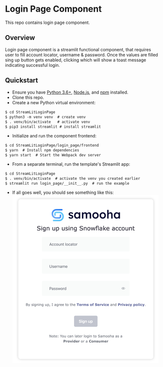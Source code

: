 # Login Page Component

This repo contains login page component.

## Overview
Login page component is a streamlit functional component, that requires user to fill account locator, username & password. 
Once the values are filled sing up button gets enabled, clicking which will show a toast message indicating successful login.

## Quickstart

* Ensure you have [Python 3.6+](https://www.python.org/downloads/), [Node.js](https://nodejs.org), and [npm](https://docs.npmjs.com/downloading-and-installing-node-js-and-npm) installed.
* Clone this repo.
* Create a new Python virtual environment:
```
$ cd StreamLitLoginPage
$ python3 -m venv venv  # create venv
$ . venv/bin/activate   # activate venv
$ pip3 install streamlit # install streamlit
```
* Initialize and run the component frontend:
```
$ cd StreamLitLoginPage/login_page/frontend
$ yarn  # Install npm dependencies
$ yarn start  # Start the Webpack dev server
```
* From a separate terminal, run the template's Streamlit app:
```
$ cd StreamLitLoginPage
$ . venv/bin/activate  # activate the venv you created earlier
$ streamlit run login_page/__init__.py  # run the example
```
* If all goes well, you should see something like this:
![Login Page](loginPage.png)
